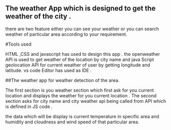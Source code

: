 ## The weather App which is designed to get the weather of the city .
there are two feature either you can see your weather or you can search weather of particular area according to your requirement.

#Tools used 

HTML ,CSS and javascript has used to design this app .
the openweather API is used to get weather of the location by city name and  java Script geolocation API for current weather of user by getting longitude and latitude. 
vs code Editor has used as IDE .

##The weather app for weather detection of the area.

The first section is you weather section which first ask for you current  location and displays the weather for you current location .
The second section asks for city name and city weather api being called from API which is defined in JS code .

the data which will be display is current temperature in specific area and humidity and cloudness and wind speed of that particular area.

